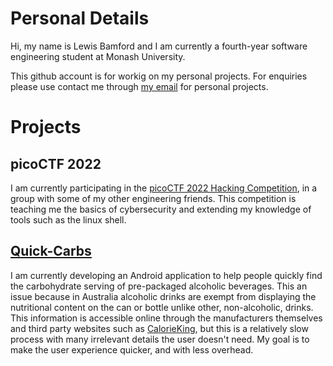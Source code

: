 
# Personal Details

Hi, my name is Lewis Bamford and I am currently a fourth-year software engineering student at Monash University.

This github account is for workig on my personal projects. For enquiries please use contact me through [my email](lewis.j.bamford@gmail.com) for personal projects.

# Projects

## picoCTF 2022

I am currently participating in the [picoCTF 2022 Hacking Competition](https://picoctf.org/competitions/2022-spring), in a group with some of my other engineering friends.
This competition is teaching me the basics of cybersecurity and extending my knowledge of tools such as the linux shell.

## [Quick-Carbs](https://github.com/l-bamf/l-bamf/blob/main/quick-carbs.md)

I am currently developing an Android application to help people quickly find the carbohydrate serving of pre-packaged alcoholic beverages.
This an issue because in Australia alcoholic drinks are exempt from displaying the nutritional content on the can or bottle unlike other, non-alcoholic, drinks.
This information is accessible online through the manufacturers themselves and third party websites such as [CalorieKing](https://www.calorieking.com/au/en/), but this is a relatively slow process with many irrelevant details the user doesn't need. My goal is to make the user experience quicker, and with less overhead.

<!---
l-bamf/l-bamf is a ✨ special ✨ repository because its `README.md` (this file) appears on your GitHub profile.
You can click the Preview link to take a look at your changes.
--->
